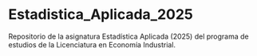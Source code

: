 # Estadistica_Aplicada_2025
Repositorio de la asignatura Estadística Aplicada (2025) del programa de estudios de la Licenciatura en Economía Industrial.
